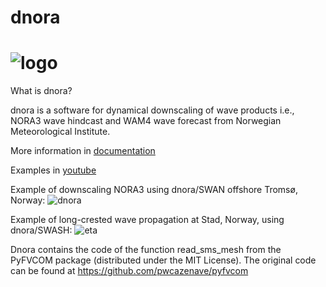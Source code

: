 # dnora
# ![logo](https://user-images.githubusercontent.com/67804784/145466261-f50dbc27-f242-4db0-8d99-e23d0bd0dbbc.png)


What is dnora? 

dnora is a software for dynamical downscaling of wave products i.e., NORA3 wave hindcast and WAM4 wave forecast from Norwegian Meteorological Institute.

More information in [documentation](https://dnora.readthedocs.io/en/latest/)

Examples in [youtube](https://youtu.be/pTmjBnsXNz8) 

Example of downscaling NORA3 using dnora/SWAN offshore Tromsø, Norway:
![dnora](https://user-images.githubusercontent.com/67804784/147151236-b9ef920c-34a2-4da0-9877-6241723eff80.gif)

Example of long-crested wave propagation at Stad, Norway, using dnora/SWASH: 
![eta](https://user-images.githubusercontent.com/67804784/160290851-ca743601-2ac7-48b5-be52-da3ec8c31e13.gif)


Dnora contains the code of the function read_sms_mesh from the PyFVCOM package (distributed under the MIT License). The original code can be found at https://github.com/pwcazenave/pyfvcom

